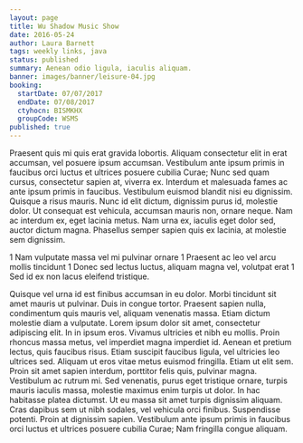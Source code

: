 ```yaml
---
layout: page
title: Wu Shadow Music Show
date: 2016-05-24
author: Laura Barnett
tags: weekly links, java
status: published
summary: Aenean odio ligula, iaculis aliquam.
banner: images/banner/leisure-04.jpg
booking:
  startDate: 07/07/2017
  endDate: 07/08/2017
  ctyhocn: BISMKHX
  groupCode: WSMS
published: true
---
```

Praesent quis mi quis erat gravida lobortis. Aliquam consectetur elit in erat accumsan, vel posuere ipsum accumsan. Vestibulum ante ipsum primis in faucibus orci luctus et ultrices posuere cubilia Curae; Nunc sed quam cursus, consectetur sapien at, viverra ex. Interdum et malesuada fames ac ante ipsum primis in faucibus. Vestibulum euismod blandit nisi eu dignissim. Quisque a risus mauris. Nunc id elit dictum, dignissim purus id, molestie dolor. Ut consequat est vehicula, accumsan mauris non, ornare neque. Nam ac interdum ex, eget lacinia metus. Nam urna ex, iaculis eget dolor sed, auctor dictum magna. Phasellus semper sapien quis ex lacinia, at molestie sem dignissim.

1 Nam vulputate massa vel mi pulvinar ornare
1 Praesent ac leo vel arcu mollis tincidunt
1 Donec sed lectus luctus, aliquam magna vel, volutpat erat
1 Sed id ex non lacus eleifend tristique.

Quisque vel urna id est finibus accumsan in eu dolor. Morbi tincidunt sit amet mauris ut pulvinar. Duis in congue tortor. Praesent sapien nulla, condimentum quis mauris vel, aliquam venenatis massa. Etiam dictum molestie diam a vulputate. Lorem ipsum dolor sit amet, consectetur adipiscing elit. In in ipsum eros. Vivamus ultricies et nibh eu mollis. Proin rhoncus massa metus, vel imperdiet magna imperdiet id. Aenean et pretium lectus, quis faucibus risus. Etiam suscipit faucibus ligula, vel ultricies leo ultrices sed. Aliquam ut eros vitae metus euismod fringilla.
Etiam ut elit sem. Proin sit amet sapien interdum, porttitor felis quis, pulvinar magna. Vestibulum ac rutrum mi. Sed venenatis, purus eget tristique ornare, turpis mauris iaculis massa, molestie maximus enim turpis ut dolor. In hac habitasse platea dictumst. Ut eu massa sit amet turpis dignissim aliquam. Cras dapibus sem ut nibh sodales, vel vehicula orci finibus. Suspendisse potenti. Proin at dignissim sapien. Vestibulum ante ipsum primis in faucibus orci luctus et ultrices posuere cubilia Curae; Nam fringilla congue aliquam.
